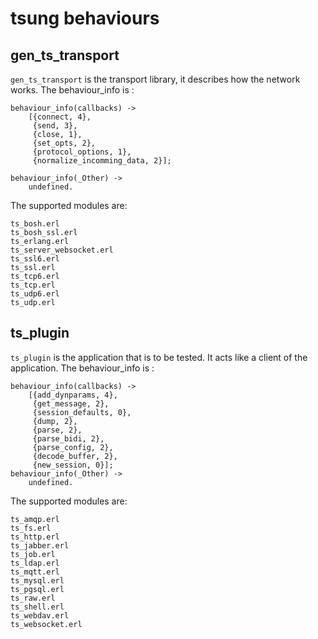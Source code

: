 # tsung behaviours
## gen_ts_transport
`gen_ts_transport` is the transport library, it describes how the network works.
The behaviour_info is :

```
behaviour_info(callbacks) ->
    [{connect, 4},
     {send, 3},
     {close, 1},
     {set_opts, 2},
     {protocol_options, 1},
     {normalize_incomming_data, 2}];

behaviour_info(_Other) ->
    undefined.
```

The supported modules are:

```
ts_bosh.erl
ts_bosh_ssl.erl
ts_erlang.erl
ts_server_websocket.erl
ts_ssl6.erl
ts_ssl.erl
ts_tcp6.erl
ts_tcp.erl
ts_udp6.erl
ts_udp.erl
```

## ts_plugin
`ts_plugin` is the application that is to be tested. It acts like a client of the application.
The behaviour_info is :

```
behaviour_info(callbacks) ->
    [{add_dynparams, 4},
     {get_message, 2},
     {session_defaults, 0},
     {dump, 2},
     {parse, 2},
     {parse_bidi, 2},
     {parse_config, 2},
     {decode_buffer, 2},
     {new_session, 0}];
behaviour_info(_Other) ->
    undefined.
```

The supported modules are:
```
ts_amqp.erl
ts_fs.erl
ts_http.erl
ts_jabber.erl
ts_job.erl
ts_ldap.erl
ts_mqtt.erl
ts_mysql.erl
ts_pgsql.erl
ts_raw.erl
ts_shell.erl
ts_webdav.erl
ts_websocket.erl
```

